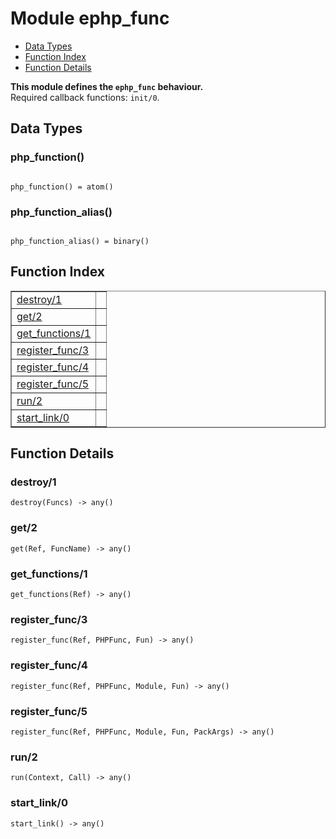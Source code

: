 

# Module ephp_func #
* [Data Types](#types)
* [Function Index](#index)
* [Function Details](#functions)

__This module defines the `ephp_func` behaviour.__<br /> Required callback functions: `init/0`.

<a name="types"></a>

## Data Types ##




### <a name="type-php_function">php_function()</a> ###



<pre><code>
php_function() = atom()
</code></pre>





### <a name="type-php_function_alias">php_function_alias()</a> ###



<pre><code>
php_function_alias() = binary()
</code></pre>


<a name="index"></a>

## Function Index ##


<table width="100%" border="1" cellspacing="0" cellpadding="2" summary="function index"><tr><td valign="top"><a href="#destroy-1">destroy/1</a></td><td></td></tr><tr><td valign="top"><a href="#get-2">get/2</a></td><td></td></tr><tr><td valign="top"><a href="#get_functions-1">get_functions/1</a></td><td></td></tr><tr><td valign="top"><a href="#register_func-3">register_func/3</a></td><td></td></tr><tr><td valign="top"><a href="#register_func-4">register_func/4</a></td><td></td></tr><tr><td valign="top"><a href="#register_func-5">register_func/5</a></td><td></td></tr><tr><td valign="top"><a href="#run-2">run/2</a></td><td></td></tr><tr><td valign="top"><a href="#start_link-0">start_link/0</a></td><td></td></tr></table>


<a name="functions"></a>

## Function Details ##

<a name="destroy-1"></a>

### destroy/1 ###

`destroy(Funcs) -> any()`


<a name="get-2"></a>

### get/2 ###

`get(Ref, FuncName) -> any()`


<a name="get_functions-1"></a>

### get_functions/1 ###

`get_functions(Ref) -> any()`


<a name="register_func-3"></a>

### register_func/3 ###

`register_func(Ref, PHPFunc, Fun) -> any()`


<a name="register_func-4"></a>

### register_func/4 ###

`register_func(Ref, PHPFunc, Module, Fun) -> any()`


<a name="register_func-5"></a>

### register_func/5 ###

`register_func(Ref, PHPFunc, Module, Fun, PackArgs) -> any()`


<a name="run-2"></a>

### run/2 ###

`run(Context, Call) -> any()`


<a name="start_link-0"></a>

### start_link/0 ###

`start_link() -> any()`


